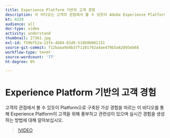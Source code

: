 ```yaml
---
title: Experience Platform 기반의 고객 경험
description: 이 비디오는 고객의 관점에서 볼 수 있듯이 Adobe Experience Platform으로 구축된 가상의 경험을 따릅니다. Experience Platform이 풍부하고 관련성이 있으며 실시간 경험을 만드는 방법을 알아보십시오.
kt: 4339
audience: all
doc-type: video
activity: understand
thumbnail: 27361.jpg
exl-id: f59bf52a-13fe-4b84-81d6-518b9b081151
source-git-commit: f12baaa9d4b37f1101792a4ae479b5a62893eb68
workflow-type: tm+mt
source-wordcount: '77'
ht-degree: 0%

---
```


# Experience Platform 기반의 고객 경험

고객의 관점에서 볼 수 있듯이 Platform으로 구축된 가상 경험을 따르는 이 비디오를 통해 Experience Platform이 고객을 위해 풍부하고 관련성이 있으며 실시간 경험을 생성하는 방법에 대해 알아보십시오.

>[!VIDEO](https://video.tv.adobe.com/v/27361?quality=12&learn=on)
